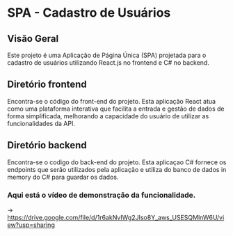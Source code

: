 # SPA - Cadastro de Usuários

## Visão Geral
Este projeto é uma Aplicação de Página Única (SPA) projetada para o cadastro de usuários utilizando React.js no frontend e C# no backend.

## Diretório frontend
Encontra-se o código do front-end do projeto. Esta aplicação React atua como uma plataforma interativa que facilita a entrada e gestão de dados de forma simplificada, melhorando a capacidade do usuário de utilizar as funcionalidades da API.

## Diretório backend
Encontra-se o codigo do back-end do projeto. Esta aplicaçao C# fornece os endpoints que serão utilizados pela aplicação e utiliza do banco de dados in memory do C# para guardar os dados.
### Aqui está o vídeo de demonstração da funcionalidade.

 -> https://drive.google.com/file/d/1r6akNvIWg2JIso8Y_aws_USESQMlnW6U/view?usp=sharing
